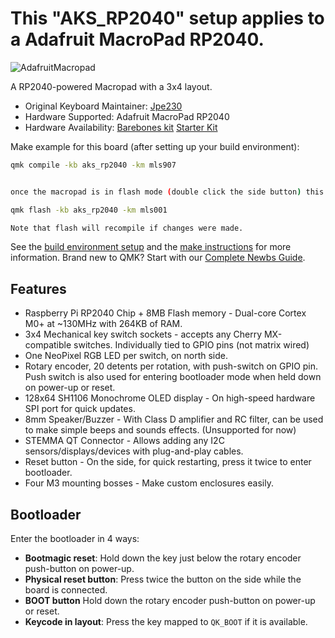 # This "AKS_RP2040" setup applies to a Adafruit MacroPad RP2040.

![AdafruitMacropad](https://i.imgur.com/dSBSwcJh.jpeg)

A RP2040-powered Macropad with a 3x4 layout.

- Original Keyboard Maintainer: [Jpe230](https://github.com/jpe230/) 
- Hardware Supported: Adafruit MacroPad RP2040
- Hardware Availability: [Barebones kit](https://www.adafruit.com/product/5100) [Starter Kit](https://www.adafruit.com/product/5128)

Make example for this board (after setting up your build environment):

```sh
qmk compile -kb aks_rp2040 -km mls907


once the macropad is in flash mode (double click the side button) this will flash the macropad:

qmk flash -kb aks_rp2040 -km mls001

Note that flash will recompile if changes were made.

```

See the [build environment setup](https://docs.qmk.fm/#/getting_started_build_tools) and the [make instructions](https://docs.qmk.fm/#/getting_started_make_guide) for more information. Brand new to QMK? Start with our [Complete Newbs Guide](https://docs.qmk.fm/#/newbs).

## Features

- Raspberry Pi RP2040 Chip + 8MB Flash memory - Dual-core Cortex M0+ at ~130MHz with 264KB of RAM.
- 3x4 Mechanical key switch sockets - accepts any Cherry MX-compatible switches. Individually tied to GPIO pins (not matrix wired)
- One NeoPixel RGB LED per switch, on north side.
- Rotary encoder, 20 detents per rotation, with push-switch on GPIO pin. Push switch is also used for entering bootloader mode when held down on power-up or reset.
- 128x64 SH1106 Monochrome OLED display - On high-speed hardware SPI port for quick updates.
- 8mm Speaker/Buzzer - With Class D amplifier and RC filter, can be used to make simple beeps and sounds effects. (Unsupported for now)
- STEMMA QT Connector - Allows adding any I2C sensors/displays/devices with plug-and-play cables.
- Reset button - On the side, for quick restarting, press it twice to enter bootloader.
- Four M3 mounting bosses - Make custom enclosures easily.

## Bootloader

Enter the bootloader in 4 ways:

* **Bootmagic reset**: Hold down the key just below the rotary encoder push-button on power-up.
* **Physical reset button**: Press twice the button on the side while the board is connected.
* **BOOT button** Hold down the rotary encoder push-button on power-up or reset.
* **Keycode in layout**: Press the key mapped to `QK_BOOT` if it is available.
